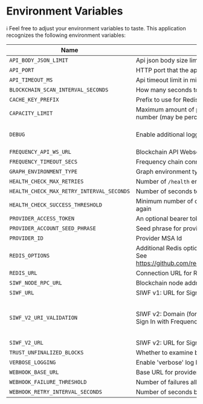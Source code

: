 # Environment Variables

ℹ️ Feel free to adjust your environment variables to taste.
This application recognizes the following environment variables:

| Name                                      | Description                                                                                                                                                                       |                                                Range/Type                                                | Required? |                     Default                     |
| ----------------------------------------- | --------------------------------------------------------------------------------------------------------------------------------------------------------------------------------- | :------------------------------------------------------------------------------------------------------: | :-------: | :---------------------------------------------: |
| `API_BODY_JSON_LIMIT`                     | Api json body size limit in string (some examples: 100kb or 5mb or etc)                                                                                                           |                                                  string                                                  |           |                       1mb                       |
| `API_PORT`                                | HTTP port that the application listens on                                                                                                                                         |                                               1025 - 65535                                               |           |                      3000                       |
| `API_TIMEOUT_MS`                          | Api timeout limit in milliseconds                                                                                                                                                 |                                                   > 0                                                    |           |                      30000                      |
| `BLOCKCHAIN_SCAN_INTERVAL_SECONDS`        | How many seconds to delay between successive scans of the chain for new content (after end of chain is reached)                                                                   |                                                   > 0                                                    |           |                       12                        |
| `CACHE_KEY_PREFIX`                        | Prefix to use for Redis cache keys                                                                                                                                                |                                                  string                                                  |     Y     |                                                 |
| `CAPACITY_LIMIT`                          | Maximum amount of provider capacity this app is allowed to use (per epoch) type: 'percentage' 'amount' value: number (may be percentage, ie '80', or absolute amount of capacity) | JSON [(example)](https://github.com/ProjectLibertyLabs/gateway/blob/main/env-files/account.template.env) |     Y     |                                                 |
| `DEBUG`                                   | Enable additional logging                                                                                                                                                         |                        'true' for debug logs, 'verbose' for debug + verbose logs                         |     N     |                      false                      |
| `FREQUENCY_API_WS_URL`                    | Blockchain API Websocket URL                                                                                                                                                      |                                                ws(s): URL                                                |     Y     |                                                 |
| `FREQUENCY_TIMEOUT_SECS`                  | Frequency chain connection timeout limit; app will terminate if disconnected longer                                                                                               |                                                 integer                                                  |           |                       10                        |
| `GRAPH_ENVIRONMENT_TYPE`                  | Graph environment type.                                                                                                                                                           |                                          Mainnet\|TestnetPaseo                                           |     Y     |                                                 |
| `HEALTH_CHECK_MAX_RETRIES`                | Number of `/health` endpoint failures allowed before marking the provider webhook service down                                                                                    |                                                   >= 0                                                   |           |                       20                        |
| `HEALTH_CHECK_MAX_RETRY_INTERVAL_SECONDS` | Number of seconds to retry provider webhook `/health` endpoint when failing                                                                                                       |                                                   > 0                                                    |           |                       64                        |
| `HEALTH_CHECK_SUCCESS_THRESHOLD`          | Minimum number of consecutive successful calls to the provider webhook `/health` endpoint before it is marked up again                                                            |                                                   > 0                                                    |           |                       10                        |
| `PROVIDER_ACCESS_TOKEN`                   | An optional bearer token authentication to the provider webhook                                                                                                                   |                                                  string                                                  |           |                                                 |
| `PROVIDER_ACCOUNT_SEED_PHRASE`            | Seed phrase for provider MSA control key                                                                                                                                          |                                                  string                                                  |     Y     |                                                 |
| `PROVIDER_ID`                             | Provider MSA Id                                                                                                                                                                   |                                                 integer                                                  |     Y     |                                                 |
| `REDIS_OPTIONS`                           | Additional Redis options.<br/>See https://github.com/redis/ioredis/blob/2ed6414339bdda3e427ed1e8484263cc4848f2ac/lib/redis/RedisOptions.ts                                        |                                               JSON string                                                |     N     |            '{"commandTimeout":5000}'            |
| `REDIS_URL`                               | Connection URL for Redis                                                                                                                                                          |                                                   URL                                                    |     Y     |                                                 |
| `SIWF_NODE_RPC_URL`                       | Blockchain node address resolvable from the client browser, used for SIWF                                                                                                         |                                               http(s): URL                                               |     Y     |                                                 |
| `SIWF_URL`                                | SIWF v1: URL for Sign In With Frequency V1 UI                                                                                                                                     |                                                   URL                                                    |           | https://ProjectLibertyLabs.github.io/siwf/v1/ui |
| `SIWF_V2_URI_VALIDATION`                  | SIWF v2: Domain (formatted as a single URI or JSON array of URIs) to validate signin requests (\*Required if using Sign In with Frequency v2)                                     |             Domain (Example: '["https://www.your-app.com", "example://login", "localhost"]')             |    \*     |                                                 |
| `SIWF_V2_URL`                             | SIWF v2: URL for Sign In With Frequency V2 Redirect URL                                                                                                                           |                                                   URL                                                    |           |                Frequency Access                 |
| `TRUST_UNFINALIZED_BLOCKS`                | Whether to examine blocks that have not been finalized when tracking extrinsic completion                                                                                         |                                                 boolean                                                  |           |                      false                      |
| `VERBOSE_LOGGING`                         | Enable 'verbose' log level                                                                                                                                                        |                                                 boolean                                                  |     N     |                      false                      |
| `WEBHOOK_BASE_URL`                        | Base URL for provider webhook endpoints                                                                                                                                           |                                                   URL                                                    |     Y     |                                                 |
| `WEBHOOK_FAILURE_THRESHOLD`               | Number of failures allowed in the provider webhook before the service is marked down                                                                                              |                                                   > 0                                                    |           |                        3                        |
| `WEBHOOK_RETRY_INTERVAL_SECONDS`          | Number of seconds between provider webhook retry attempts when failing                                                                                                            |                                                   > 0                                                    |           |                       10                        |
